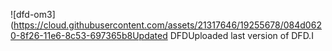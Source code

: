 ![dfd-om3](https://cloud.githubusercontent.com/assets/21317646/19255678/084d0620-8f26-11e6-8c53-697365b8Updated DFDUploaded last version of DFD.I
